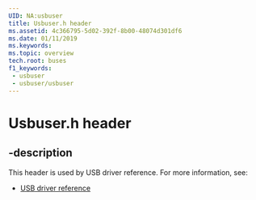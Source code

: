 ```yaml
---
UID: NA:usbuser
title: Usbuser.h header
ms.assetid: 4c366795-5d02-392f-8b00-48074d301df6
ms.date: 01/11/2019
ms.keywords: 
ms.topic: overview
tech.root: buses
f1_keywords:
 - usbuser
 - usbuser/usbuser
---
```


# Usbuser.h header


## -description

This header is used by USB driver reference. For more information, see:

- [USB driver reference](../_buses/index.md)

